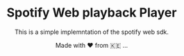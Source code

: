 <div align="center">

# Spotify Web playback Player

This is a simple implemntation of the spotify web sdk.

Made with :heart: from 🇰🇪 ...

</div>